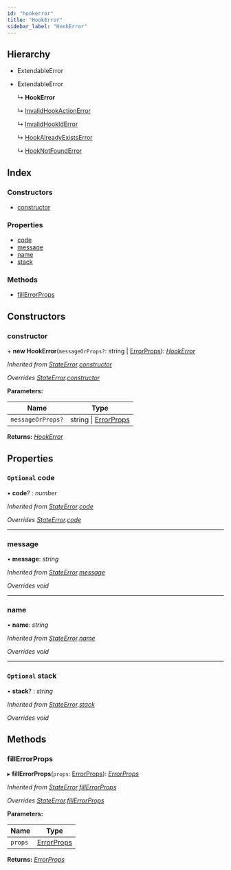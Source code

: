 ```yaml
---
id: "hookerror"
title: "HookError"
sidebar_label: "HookError"
---
```


## Hierarchy

* ExtendableError

* ExtendableError

  ↳ **HookError**

  ↳ [InvalidHookActionError](invalidhookactionerror.md)

  ↳ [InvalidHookIdError](invalidhookiderror.md)

  ↳ [HookAlreadyExistsError](hookalreadyexistserror.md)

  ↳ [HookNotFoundError](hooknotfounderror.md)

## Index

### Constructors

* [constructor](hookerror.md#constructor)

### Properties

* [code](hookerror.md#optional-code)
* [message](hookerror.md#message)
* [name](hookerror.md#name)
* [stack](hookerror.md#optional-stack)

### Methods

* [fillErrorProps](hookerror.md#fillerrorprops)

## Constructors

###  constructor

\+ **new HookError**(`messageOrProps?`: string | [ErrorProps](../modules/types.md#errorprops)): *[HookError](hookerror.md)*

*Inherited from [StateError](stateerror.md).[constructor](stateerror.md#constructor)*

*Overrides [StateError](stateerror.md).[constructor](stateerror.md#constructor)*

**Parameters:**

Name | Type |
------ | ------ |
`messageOrProps?` | string &#124; [ErrorProps](../modules/types.md#errorprops) |

**Returns:** *[HookError](hookerror.md)*

## Properties

### `Optional` code

• **code**? : *number*

*Inherited from [StateError](stateerror.md).[code](stateerror.md#optional-code)*

*Overrides [StateError](stateerror.md).[code](stateerror.md#optional-code)*

___

###  message

• **message**: *string*

*Inherited from [StateError](stateerror.md).[message](stateerror.md#message)*

*Overrides void*

___

###  name

• **name**: *string*

*Inherited from [StateError](stateerror.md).[name](stateerror.md#name)*

*Overrides void*

___

### `Optional` stack

• **stack**? : *string*

*Inherited from [StateError](stateerror.md).[stack](stateerror.md#optional-stack)*

*Overrides void*

## Methods

###  fillErrorProps

▸ **fillErrorProps**(`props`: [ErrorProps](../modules/types.md#errorprops)): *[ErrorProps](../modules/types.md#errorprops)*

*Inherited from [StateError](stateerror.md).[fillErrorProps](stateerror.md#fillerrorprops)*

*Overrides [StateError](stateerror.md).[fillErrorProps](stateerror.md#fillerrorprops)*

**Parameters:**

Name | Type |
------ | ------ |
`props` | [ErrorProps](../modules/types.md#errorprops) |

**Returns:** *[ErrorProps](../modules/types.md#errorprops)*
